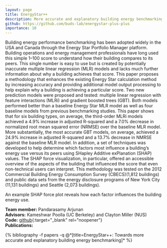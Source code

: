 ```yaml
---
layout: page
title: EnergyStar++
description: More accurate and explanatory building energy benchmarking
github: https://github.com/buds-lab/energystar-plus-plus
importance: 10
---
```


Building energy performance benchmarking has been adopted widely in the USA and Canada through the Energy Star Portfolio Manager platform. Building operations and energy management professionals have long used this simple 1–100 score to understand how their building compares to its peers. This single number is easy to use but is created by potentially inaccurate multiple linear regression (MLR) models and lacks much further information about why a building achieves that score. This paper proposes a methodology that enhances the existing Energy Star calculation method by increasing accuracy and providing additional model output processing to help explain why a building is achieving a particular score. Two new prediction models were proposed and tested: multiple linear regression with feature interactions (MLRi) and gradient boosted trees (GBT). Both models performed better than a baseline Energy Star MLR model as well as four baseline models from previous benchmarking studies. This paper shows that for six building types, on average, the third-order MLRi models achieved a 4.9% increase in adjusted R-squared and a 7.0% decrease in normalized root mean squared error (NRMSE) over the baseline MLR model. More substantially, the most accurate GBT models, on average, achieved a 24.9% increase in adjusted R-squared and a 13.7% decrease in NMRSE against the baseline MLR model. In addition, a set of techniques was developed to help determine which factors most influence a building’s energy use versus its peers using SHapley Additive exPlanation (SHAP) values. The SHAP force visualization, in particular, offered an accessible overview of the aspects of the building that influenced the score that even non-technical users can interpret. This methodology was tested on the 2012 Commercial Building Energy Consumption Survey (CBECS)(1,812 buildings) and public data sets from the energy disclosure programs of New York City (11,131 buildings) and Seattle (2,073 buildings).

<div class="row">
    <div class="col-sm mt-3 mt-md-0 text-center">
        <img class="img-fluid rounded z-depth-1" src="{{ '/assets/img/energystarplusplus-force_lowerEUI.png' | relative_url }}" alt="" title="OpenBAN Architecture"/>
    </div>
</div>
<div class="caption">
    An example SHAP force plot reveals how each factor influences the building energy use.
</div>

**Team member:** Pandarasamy Arjunan<br>
**Advisors:** Kameshwar Poolla (UC Berkeley) and Clayton Miller (NUS)<br>
**Code:** [github](https://github.com/buds-lab/energystar-plus-plus){:target="_blank" rel="noopener"}<br>
**Publications:** 
<div class="publications">
  {% bibliography -f papers -q @*[title=EnergyStar++: Towards more accurate and explanatory building energy benchmarking]* %}
</div>


